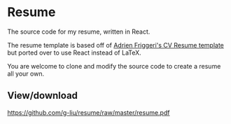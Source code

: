 Resume
======
The source code for my resume, written in React.

The resume template is based off of [Adrien Friggeri's CV Resume template](https://github.com/adrianforsius/friggeri-cv) but ported over to use React instead of LaTeX.

You are welcome to clone and modify the source code to create a resume all your own.

View/download
------
https://github.com/g-liu/resume/raw/master/resume.pdf
